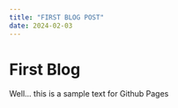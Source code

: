 ```yaml
---
title: "FIRST BLOG POST"
date: 2024-02-03
---
```


# First Blog

Well... this is a sample text for Github Pages
